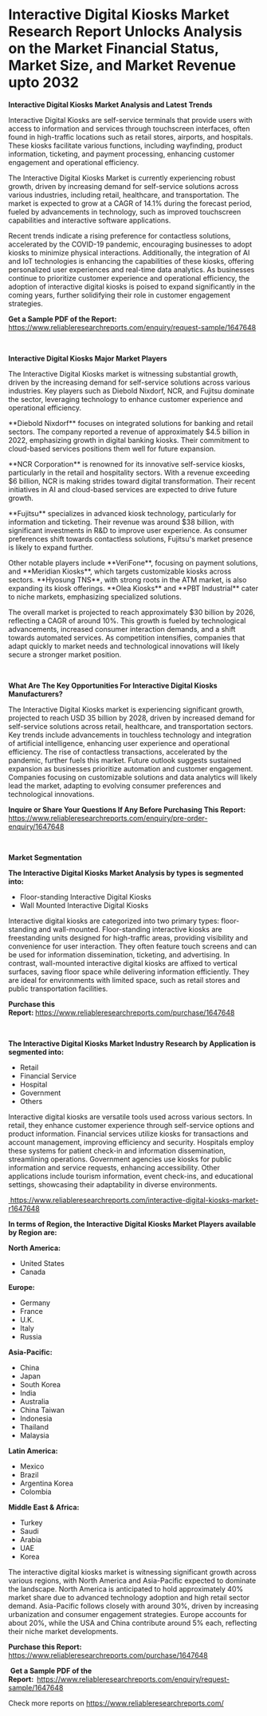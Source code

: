 <p><h1>Interactive Digital Kiosks Market Research Report Unlocks Analysis on the Market Financial Status, Market Size, and Market Revenue upto 2032</h1></p><p><strong>Interactive Digital Kiosks Market Analysis and Latest Trends</strong></p>
<p><p>Interactive Digital Kiosks are self-service terminals that provide users with access to information and services through touchscreen interfaces, often found in high-traffic locations such as retail stores, airports, and hospitals. These kiosks facilitate various functions, including wayfinding, product information, ticketing, and payment processing, enhancing customer engagement and operational efficiency.</p><p>The Interactive Digital Kiosks Market is currently experiencing robust growth, driven by increasing demand for self-service solutions across various industries, including retail, healthcare, and transportation. The market is expected to grow at a CAGR of 14.1% during the forecast period, fueled by advancements in technology, such as improved touchscreen capabilities and interactive software applications. </p><p>Recent trends indicate a rising preference for contactless solutions, accelerated by the COVID-19 pandemic, encouraging businesses to adopt kiosks to minimize physical interactions. Additionally, the integration of AI and IoT technologies is enhancing the capabilities of these kiosks, offering personalized user experiences and real-time data analytics. As businesses continue to prioritize customer experience and operational efficiency, the adoption of interactive digital kiosks is poised to expand significantly in the coming years, further solidifying their role in customer engagement strategies.</p></p>
<p><strong>Get a Sample PDF of the Report:&nbsp;</strong> <a href="https://www.reliableresearchreports.com/enquiry/request-sample/1647648?utm_campaign=2665&utm_medium=2&utm_source=Github&utm_content=ia&utm_term=10042025&utm_id=interactive-digital-kiosks">https://www.reliableresearchreports.com/enquiry/request-sample/1647648</a></p>
<p>&nbsp;</p>
<p><strong>Interactive Digital Kiosks Major Market Players</strong></p>
<p><p>The Interactive Digital Kiosks market is witnessing substantial growth, driven by the increasing demand for self-service solutions across various industries. Key players such as Diebold Nixdorf, NCR, and Fujitsu dominate the sector, leveraging technology to enhance customer experience and operational efficiency.</p><p>**Diebold Nixdorf** focuses on integrated solutions for banking and retail sectors. The company reported a revenue of approximately $4.5 billion in 2022, emphasizing growth in digital banking kiosks. Their commitment to cloud-based services positions them well for future expansion.</p><p>**NCR Corporation** is renowned for its innovative self-service kiosks, particularly in the retail and hospitality sectors. With a revenue exceeding $6 billion, NCR is making strides toward digital transformation. Their recent initiatives in AI and cloud-based services are expected to drive future growth.</p><p>**Fujitsu** specializes in advanced kiosk technology, particularly for information and ticketing. Their revenue was around $38 billion, with significant investments in R&D to improve user experience. As consumer preferences shift towards contactless solutions, Fujitsu's market presence is likely to expand further.</p><p>Other notable players include **VeriFone**, focusing on payment solutions, and **Meridian Kiosks**, which targets customizable kiosks across sectors. **Hyosung TNS**, with strong roots in the ATM market, is also expanding its kiosk offerings. **Olea Kiosks** and **PBT Industrial** cater to niche markets, emphasizing specialized solutions.</p><p>The overall market is projected to reach approximately $30 billion by 2026, reflecting a CAGR of around 10%. This growth is fueled by technological advancements, increased consumer interaction demands, and a shift towards automated services. As competition intensifies, companies that adapt quickly to market needs and technological innovations will likely secure a stronger market position.</p></p>
<p>&nbsp;</p>
<p><strong>What Are The Key Opportunities For Interactive Digital Kiosks Manufacturers?</strong></p>
<p><p>The Interactive Digital Kiosks market is experiencing significant growth, projected to reach USD 35 billion by 2028, driven by increased demand for self-service solutions across retail, healthcare, and transportation sectors. Key trends include advancements in touchless technology and integration of artificial intelligence, enhancing user experience and operational efficiency. The rise of contactless transactions, accelerated by the pandemic, further fuels this market. Future outlook suggests sustained expansion as businesses prioritize automation and customer engagement. Companies focusing on customizable solutions and data analytics will likely lead the market, adapting to evolving consumer preferences and technological innovations.</p></p>
<p><strong>Inquire or Share Your Questions If Any Before Purchasing This Report:</strong> <a href="https://www.reliableresearchreports.com/enquiry/pre-order-enquiry/1647648?utm_campaign=2665&utm_medium=2&utm_source=Github&utm_content=ia&utm_term=10042025&utm_id=interactive-digital-kiosks">https://www.reliableresearchreports.com/enquiry/pre-order-enquiry/1647648</a></p>
<p>&nbsp;</p>
<p><strong>Market Segmentation</strong></p>
<p><strong>The Interactive Digital Kiosks Market Analysis by types is segmented into:</strong></p>
<p><ul><li>Floor-standing Interactive Digital Kiosks</li><li>Wall Mounted Interactive Digital Kiosks</li></ul></p>
<p><p>Interactive digital kiosks are categorized into two primary types: floor-standing and wall-mounted. Floor-standing interactive kiosks are freestanding units designed for high-traffic areas, providing visibility and convenience for user interaction. They often feature touch screens and can be used for information dissemination, ticketing, and advertising. In contrast, wall-mounted interactive digital kiosks are affixed to vertical surfaces, saving floor space while delivering information efficiently. They are ideal for environments with limited space, such as retail stores and public transportation facilities.</p></p>
<p><strong>Purchase this Report:&nbsp;</strong><a href="https://www.reliableresearchreports.com/purchase/1647648?utm_campaign=2665&utm_medium=2&utm_source=Github&utm_content=ia&utm_term=10042025&utm_id=interactive-digital-kiosks">https://www.reliableresearchreports.com/purchase/1647648</a></p>
<p>&nbsp;</p>
<p><strong>The Interactive Digital Kiosks Market Industry Research by Application is segmented into:</strong></p>
<p><ul><li>Retail</li><li>Financial Service</li><li>Hospital</li><li>Government</li><li>Others</li></ul></p>
<p><p>Interactive digital kiosks are versatile tools used across various sectors. In retail, they enhance customer experience through self-service options and product information. Financial services utilize kiosks for transactions and account management, improving efficiency and security. Hospitals employ these systems for patient check-in and information dissemination, streamlining operations. Government agencies use kiosks for public information and service requests, enhancing accessibility. Other applications include tourism information, event check-ins, and educational settings, showcasing their adaptability in diverse environments.</p></p>
<p><a href="https://www.reliableresearchreports.com/interactive-digital-kiosks-market-r1647648?utm_campaign=2665&utm_medium=2&utm_source=Github&utm_content=ia&utm_term=10042025&utm_id=interactive-digital-kiosks">&nbsp;https://www.reliableresearchreports.com/interactive-digital-kiosks-market-r1647648</a></p>
<p><strong>In terms of Region, the Interactive Digital Kiosks Market Players available by Region are:</strong></p>
<p>
    <p> <strong> North America: </strong>
        <ul>
            <li>United States</li>
            <li>Canada</li>
        </ul>
        </p> 
    <p> <strong> Europe: </strong>
        <ul>
            <li>Germany</li>
            <li>France</li>
            <li>U.K.</li>
            <li>Italy</li>
            <li>Russia</li>
        </ul>
        </p> 
    <p> <strong> Asia-Pacific: </strong>
        <ul>
            <li>China</li>
            <li>Japan</li>
            <li>South Korea</li>
            <li>India</li>
            <li>Australia</li>
            <li>China Taiwan</li>
            <li>Indonesia</li>
            <li>Thailand</li>
            <li>Malaysia</li>
        </ul>
        </p> 
    <p> <strong> Latin America: </strong>
        <ul>
            <li>Mexico</li>
            <li>Brazil</li>
            <li>Argentina Korea</li>
            <li>Colombia</li>
        </ul>
        </p> 
    <p> <strong> Middle East & Africa: </strong>
        <ul>
            <li>Turkey</li>
            <li>Saudi</li>
            <li>Arabia</li>
            <li>UAE</li>
            <li>Korea</li>
        </ul>
    </p>
    </p>
<p><p>The interactive digital kiosks market is witnessing significant growth across various regions, with North America and Asia-Pacific expected to dominate the landscape. North America is anticipated to hold approximately 40% market share due to advanced technology adoption and high retail sector demand. Asia-Pacific follows closely with around 30%, driven by increasing urbanization and consumer engagement strategies. Europe accounts for about 20%, while the USA and China contribute around 5% each, reflecting their niche market developments.</p></p>
<p><strong>Purchase this Report: </strong><a href="https://www.reliableresearchreports.com/purchase/1647648?utm_campaign=2665&utm_medium=2&utm_source=Github&utm_content=ia&utm_term=10042025&utm_id=interactive-digital-kiosks">https://www.reliableresearchreports.com/purchase/1647648</a></p>
<p>&nbsp;<strong>Get a Sample PDF of the Report:&nbsp;&nbsp;</strong><a href="https://www.reliableresearchreports.com/enquiry/request-sample/1647648?utm_campaign=2665&utm_medium=2&utm_source=Github&utm_content=ia&utm_term=10042025&utm_id=interactive-digital-kiosks">https://www.reliableresearchreports.com/enquiry/request-sample/1647648</a></p>
<p><strong></strong></p>
<p>Check more reports on <a href="https://www.reliableresearchreports.com/?utm_campaign=2665&utm_medium=2&utm_source=Github&utm_content=ia&utm_term=10042025&utm_id=interactive-digital-kiosks">https://www.reliableresearchreports.com/</a></p>
